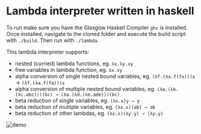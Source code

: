 # Lambda interpreter written in haskell

To run make sure you have the Glasgow Haskell Compiler `ghc` is installed. Once installed, navigate to the cloned folder and execute the build script with `./build`. Then run with `./lambda`.

This lambda interpreter supports:
  - nested (curried) lambda functions, eg. `λx.λy.xy`
  - free variables in lambda function, eg. `λx.xy`
  - alpha conversion of single nested bound variables, eg. `(λf.(λx.f(fx)))x` → `(λf.(λa.f(fa)))x`
  - alpha conversion of multiple nested bound variables, eg. `(λa.(λb.(λc.abc)))(bc) → (λa.(λd.(λe.ade)))(bc)`
  - beta reduction of single variables, eg. `(λx.x)y → y`
  - beta reduction of multiple variables, eg. `(λx.x)(ab) → ab`
  - beta reduction of other lambdas, eg. `(λx.x)(λy.y) → (λy.y)`

![demo](https://github.com/Luke-C-A-Roberts/Lambda/blob/main/demo.png?raw=true)
